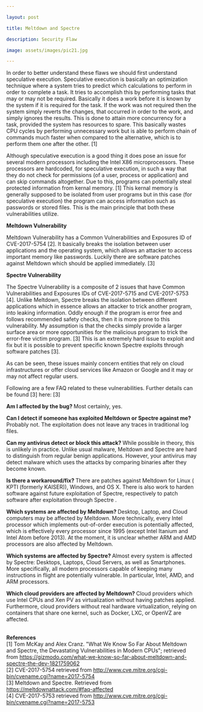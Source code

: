 ```yaml
--- 

layout: post 

title: Meltdown and Spectre 

description: Security Flaw 

image: assets/images/pic21.jpg 

--- 
```


In order to better understand these flaws we should first understand speculative execution. Speculative execution is basically an optimization technique where a system tries to predict which calculations to perform in order to complete a task. It tries to accomplish this by performing tasks that may or may not be required. Basically it does a work before it is known by the system if it is required for the task. If the work was not required then the system simply reverts the changes, that occurred in order to the work, and simply ignores the results. This is done to attain more concurrency for a task, provided the system has resources to spare. This basically wastes CPU cycles by performing unnecessary work but is able to perform chain of commands much faster when compared to the alternative, which is to perform them one after the other. [1]  

Although speculative execution is a good thing it does pose an issue for several modern processors including the Intel X86 microprocessors. These processors are hardcoded, for speculative execution, in such a way that they do not check for permissions (of a user, process or application) and can skip commands altogether. Due to this, programs can potentially steal protected information from kernal memory. [1] This kernal memory is generally supposed to be isolated from user programs but in this case (for speculative execution) the program can access information such as passwords or stored files. This is the main principle that both these vulnerabilities utilize. 

<b>Meltdown Vulnerability</b> 

Meltdown Vulnerability has a Common Vulnerabilities and Exposures ID of CVE-2017-5754 [2]. It basically breaks the isolation between user applications and the operating system, which allows an attacker to access important memory like passwords. Luckily there are software patches against Meltdown which should be applied immediately. [3] 
  
<b>Spectre Vulnerability</b> 

The Spectre Vulnerability is a composite of 2 issues that have Common Vulnerabilities and Exposures IDs of CVE-2017-5715 and CVE-2017-5753 [4].  Unlike Meltdown, Spectre breaks the isolation between different applications which in essence allows an attacker to trick another program, into leaking information. Oddly enough if the program is error free and follows recommended safety checks, then it is more prone to this vulnerability. My assumption is that the checks simply provide a larger surface area or more opportunities for the malicious program to trick the error-free victim program. [3] This is an extremely hard issue to exploit and fix but it is possible to prevent specific known Spectre exploits through software patches [3].  

As can be seen, these issues mainly concern entities that rely on cloud infrastructures or offer cloud services like Amazon or Google and it may or may not affect regular users. 

Following are a few FAQ related to these vulnerabilities. Further details can be found [3] here: [3] 

<b>Am I affected by the bug? </b>
Most certainly, yes. 

<b>Can I detect if someone has exploited Meltdown or Spectre against me? </b>
Probably not. The exploitation does not leave any traces in traditional log files. 

<b>Can my antivirus detect or block this attack? </b>
While possible in theory, this is unlikely in practice. Unlike usual malware, Meltdown and Spectre are hard to distinguish from regular benign applications. However, your antivirus may detect malware which uses the attacks by comparing binaries after they become known. 

<b>Is there a workaround/fix? </b>
There are patches against Meltdown for Linux ( KPTI (formerly KAISER)), Windows, and OS X. There is also work to harden software against future exploitation of Spectre, respectively to patch software after exploitation through Spectre . 

<b>Which systems are affected by Meltdown? </b>
Desktop, Laptop, and Cloud computers may be affected by Meltdown. More technically, every Intel processor which implements out-of-order execution is potentially affected, which is effectively every processor since 1995 (except Intel Itanium and Intel Atom before 2013). At the moment, it is unclear whether ARM and AMD processors are also affected by Meltdown. 

<b>Which systems are affected by Spectre? </b>
Almost every system is affected by Spectre: Desktops, Laptops, Cloud Servers, as well as Smartphones. More specifically, all modern processors capable of keeping many instructions in flight are potentially vulnerable. In particular, Intel, AMD, and ARM processors. 

<b>Which cloud providers are affected by Meltdown? </b>
Cloud providers which use Intel CPUs and Xen PV as virtualization without having patches applied. Furthermore, cloud providers without real hardware virtualization, relying on containers that share one kernel, such as Docker, LXC, or OpenVZ are affected. 

<br  /><b>References</b> 
<br  />[1] Tom McKay and Alex Cranz. "What We Know So Far About Meltdown and Spectre, the Devastating Vulnerabilities in Modern CPUs"; retrieved from https://gizmodo.com/what-we-know-so-far-about-meltdown-and-spectre-the-dev-1821759062 
<br  />[2] CVE-2017-5754 retrieved from http://www.cve.mitre.org/cgi-bin/cvename.cgi?name=2017-5754 
<br  />[3] Meltdown and Spectre. Retrieved from https://meltdownattack.com/#faq-affected 
<br  />[4] CVE-2017-5753 retrieved from http://www.cve.mitre.org/cgi-bin/cvename.cgi?name=2017-5753 
